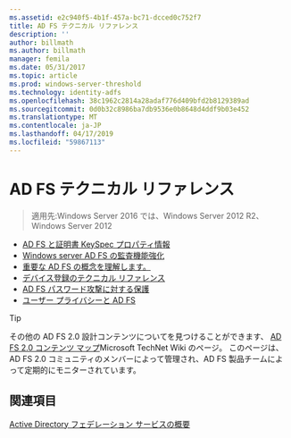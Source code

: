 ```yaml
---
ms.assetid: e2c940f5-4b1f-457a-bc71-dcced0c752f7
title: AD FS テクニカル リファレンス
description: ''
author: billmath
ms.author: billmath
manager: femila
ms.date: 05/31/2017
ms.topic: article
ms.prod: windows-server-threshold
ms.technology: identity-adfs
ms.openlocfilehash: 38c1962c2814a28adaf776d409bfd2b8129389ad
ms.sourcegitcommit: 0d0b32c8986ba7db9536e0b8648d4ddf9b03e452
ms.translationtype: MT
ms.contentlocale: ja-JP
ms.lasthandoff: 04/17/2019
ms.locfileid: "59867113"
---
```

# <a name="ad-fs-technical-reference"></a>AD FS テクニカル リファレンス

>適用先:Windows Server 2016 では、Windows Server 2012 R2、Windows Server 2012

- [AD FS と証明書 KeySpec プロパティ情報](../ad-fs/technical-reference/AD-FS-and-KeySpec-Property.md)
- [Windows server AD FS の監査機能強化](../ad-fs/technical-reference/auditing-enhancements-to-ad-fs-in-windows-server.md)
-   [重要な AD FS の概念を理解します。](../ad-fs/technical-reference/Understanding-Key-AD-FS-Concepts.md)
-   [デバイス登録のテクニカル リファレンス](../ad-fs/technical-reference/Device-Registration-Technical-Reference.md)
-   [AD FS パスワード攻撃に対する保護](../ad-fs/technical-reference/ad-fs-password-protection.md)
-   [ユーザー プライバシーと AD FS](../ad-fs/technical-reference/GDPR-and-AD-FS-Compliance.md)

> [!TIP]
> その他の AD FS 2.0 設計コンテンツについてを見つけることができます、 [AD FS 2.0 コンテンツ マップ](https://social.technet.microsoft.com/wiki/contents/articles/2735.ad-fs-2-0-content-map.aspx)Microsoft TechNet Wiki のページ。 このページは、AD FS 2.0 コミュニティのメンバーによって管理され、AD FS 製品チームによって定期的にモニターされています。

## <a name="see-also"></a>関連項目
[Active Directory フェデレーション サービスの概要](AD-FS-2016-Overview.md)



